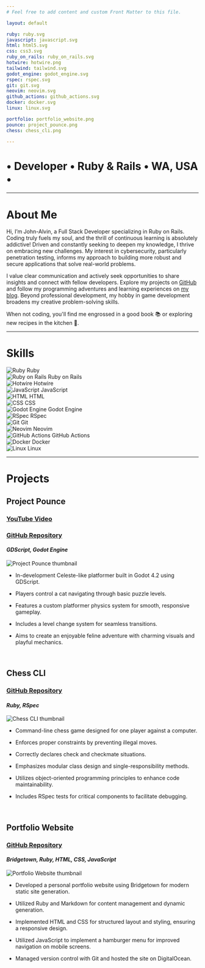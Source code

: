 ```yaml
---
# Feel free to add content and custom Front Matter to this file.

layout: default

ruby: ruby.svg
javascript: javascript.svg
html: html5.svg
css: css3.svg
ruby_on_rails: ruby_on_rails.svg
hotwire: hotwire.png
tailwind: tailwind.svg
godot_engine: godot_engine.svg
rspec: rspec.svg
git: git.svg
neovim: neovim.svg
github_actions: github_actions.svg
docker: docker.svg
linux: linux.svg

portfolio: portfolio_website.png
pounce: project_pounce.png
chess: chess_cli.png

---
```


# • Developer • Ruby & Rails • WA, USA •

----

# About Me

Hi, I’m John-Alvin, a Full Stack Developer specializing in Ruby on Rails. Coding truly fuels my soul, and the thrill of continuous learning is absolutely addictive! Driven and constantly seeking to deepen my knowledge, I thrive on embracing new challenges. My interest in cybersecurity, particularly penetration testing, informs my approach to building more robust and secure applications that solve real-world problems.

I value clear communication and actively seek opportunities to share insights and connect with fellow developers. Explore my projects on [GitHub](https://github.com/jambalong) and follow my programming adventures and learning experiences on [my blog](/blog). Beyond professional development, my hobby in game development broadens my creative problem-solving skills.

When not coding, you'll find me engrossed in a good book 📚 or exploring new recipes in the kitchen 🔪.

----

# Skills

<div class="skills-container">
  <div class="skill">
    <img src="/images/logos/{{ data.ruby }}" alt="Ruby" class="skill-icon">
    <span class="skill-name">Ruby</span>
  </div>
  <div class="skill">
    <img src="/images/logos/{{ data.ruby_on_rails }}" alt="Ruby on Rails" class="skill-icon">
    <span class="skill-name">Ruby on Rails</span>
  </div>
  <div class="skill">
    <img src="/images/logos/{{ data.hotwire }}" alt="Hotwire" class="skill-icon">
    <span class="skill-name">Hotwire</span>
  </div>
  <div class="skill">
    <img src="/images/logos/{{ data.javascript }}" alt="JavaScript" class="skill-icon">
    <span class="skill-name">JavaScript</span>
  </div>
  <div class="skill">
    <img src="/images/logos/{{ data.html }}" alt="HTML" class="skill-icon">
    <span class="skill-name">HTML</span>
  </div>
  <div class="skill">
    <img src="/images/logos/{{ data.css }}" alt="CSS" class="skill-icon">
    <span class="skill-name">CSS</span>
  </div>
  <!--
  <div class="skill">
    <img src="/images/logos/{{ data.tailwind }}" alt="Tailwind" class="skill-icon">
    <span class="skill-name">Tailwind</span>
  </div>
  -->
  <div class="skill">
    <img src="/images/logos/{{ data.godot_engine }}" alt="Godot Engine" class="skill-icon">
    <span class="skill-name">Godot Engine</span>
  </div>
  <div class="skill">
    <img src="/images/logos/{{ data.rspec }}" alt="RSpec" class="skill-icon">
    <span class="skill-name">RSpec</span>
  </div>
  <div class="skill">
    <img src="/images/logos/{{ data.git }}" alt="Git" class="skill-icon">
    <span class="skill-name">Git</span>
  </div>
  <div class="skill">
    <img src="/images/logos/{{ data.neovim }}" alt="Neovim" class="skill-icon">
    <span class="skill-name">Neovim</span>
  </div>
  <div class="skill">
    <img src="/images/logos/{{ data.github_actions }}" alt="GitHub Actions" class="skill-icon">
    <span class="skill-name">GitHub Actions</span>
  </div>
  <div class="skill">
    <img src="/images/logos/{{ data.docker }}" alt="Docker" class="skill-icon">
    <span class="skill-name">Docker</span>
  </div>
  <div class="skill">
    <img src="/images/logos/{{ data.linux }}" alt="Linux" class="skill-icon">
    <span class="skill-name">Linux</span>
  </div>
</div>

----

# Projects

## Project Pounce

### **[YouTube Video](https://www.youtube.com/watch?v=RiQhABsLiw0)**

### **[GitHub Repository](https://github.com/jambalong/project_pounce)**

#### _GDScript, Godot Engine_

<img src="/images/projects/{{ data.pounce }}" alt="Project Pounce thumbnail" class="project-screenshot">

- In-development Celeste-like platformer built in Godot 4.2 using GDScript.

- Players control a cat navigating through basic puzzle levels.

- Features a custom platformer physics system for smooth, responsive gameplay.

- Includes a level change system for seamless transitions.

- Aims to create an enjoyable feline adventure with charming visuals and playful mechanics.

<br/>

## Chess CLI

### **[GitHub Repository](https://github.com/jambalong/chess)**

#### _Ruby, RSpec_

<img src="/images/projects/{{ data.chess }}" alt="Chess CLI thumbnail" class="project-screenshot">

- Command-line chess game designed for one player against a computer.

- Enforces proper constraints by preventing illegal moves.

- Correctly declares check and checkmate situations.

- Emphasizes modular class design and single-responsibility methods.

- Utilizes object-oriented programming principles to enhance code maintainability.

- Includes RSpec tests for critical components to facilitate debugging.

<br/>

## Portfolio Website

### **[GitHub Repository](https://github.com/jambalong/portfolio)**

#### _Bridgetown, Ruby, HTML, CSS, JavaScript_

<img src="/images/projects/{{ data.portfolio }}" alt="Portfolio Website thumbnail" class="project-screenshot">

- Developed a personal portfolio website using Bridgetown for modern static site generation.

- Utilized Ruby and Markdown for content management and dynamic generation.

- Implemented HTML and CSS for structured layout and styling, ensuring a responsive design.

- Utilized JavaScript to implement a hamburger menu for improved navigation on mobile screens.

- Managed version control with Git and hosted the site on DigitalOcean.
